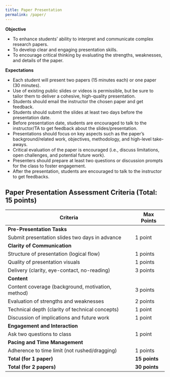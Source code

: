 ```yaml
---
title: Paper Presentation
permalink: /paper/
---
```


**Objective**  

- To enhance students’ ability to interpret and communicate complex research papers.  
- To develop clear and engaging presentation skills.  
- To encourage critical thinking by evaluating the strengths, weaknesses, and details of the paper.

**Expectations**  

- Each student will present two papers (15 minutes each) or one paper (30 minutes).  
- Use of existing public slides or videos is permissible, but be sure to tailor them to deliver a cohesive, high-quality presentation.  
- Students should email the instructor the chosen paper and get feedback.
- Students should submit the slides at least two days before the presentation date. 
- Before presentation date, students are encouraged to talk to the instructor/TA to get feedback about the slides/presentation.
- Presentations should focus on key aspects such as the paper’s background/related work, objectives, methodology, and high-level take-aways.  
- Critical evaluation of the paper is encouraged (i.e., discuss limitations, open challenges, and potential future work).  
- Presenters should prepare at least two questions or discussion prompts for the class to foster engagement.
- After the presentation, students are encouraged to talk to the instructor to get feedbacks.


## Paper Presentation Assessment Criteria (Total: 15 points)

| Criteria                                      | Max Points |  
|----------------------------------------------|-------------|  
| **Pre-Presentation Tasks**                   |             |  
| Submit presentation slides two days in advance | 1 point   |  
| **Clarity of Communication**                 |             |  
| Structure of presentation (logical flow)     | 1 points    |  
| Quality of presentation visuals              | 1 points  |  
| Delivery (clarity, eye-contact, no-reading)  | 3 points    |  
| **Content**                                  |             |  
| Content coverage (background, motivation, method) | 3 points   |  
| Evaluation of strengths and weaknesses        | 2 points    |  
| Technical depth (clarity of technical concepts) | 1 point    |  
| Discussion of implications and future work    | 1 point     |  
| **Engagement and Interaction**               |             |  
| Ask two questions to class                   | 1 point     |  
| **Pacing and Time Management**               |             |  
| Adherence to time limit (not rushed/dragging)| 1 points  |  
| **Total (for 1 paper)**                      | **15 points**  |  
| **Total (for 2 papers)**                     | **30 points** |  

